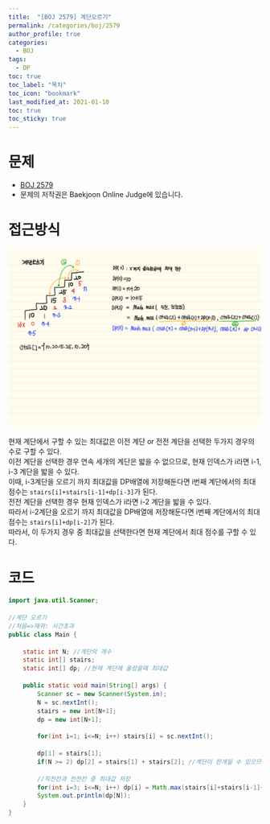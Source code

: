 ```yaml
---
title:  "[BOJ 2579] 계단오르기"
permalink: /categories/boj/2579
author_profile: true
categories:
  - BOJ
tags:
  - DP
toc: true
toc_label: "목차"
toc_icon: "bookmark"
last_modified_at: 2021-01-10
toc: true
toc_sticky: true
---
```

# 문제
* [BOJ 2579](https://www.acmicpc.net/problem/2579)
* 문제의 저작권은 Baekjoon Online Judge에 있습니다.    

# 접근방식
![boj2579](/assets/images/boj2579.png)     

현재 계단에서 구할 수 있는 최대값은 이전 계단 or 전전 계단을 선택한 두가지 경우의 수로 구할 수 있다.  
이전 계단을 선택한 경우 연속 세개의 계단은 밟을 수 없으므로, 현재 인덱스가 i라면 i-1, i-3 계단을 밟을 수 있다.  
이때, i-3계단을 오르기 까지 최대값을 DP배열에 저장해둔다면 i번째 계단에서의 최대 점수는 `stairs[i]+stairs[i-1]+dp[i-3]`가 된다.  
전전 계단을 선택한 경우 현재 인덱스가 i라면 i-2 계단을 밟을 수 있다.  
따라서 i-2계단을 오르기 까지 최대값을 DP배열에 저장해둔다면 i번째 계단에서의 최대 점수는 `stairs[i]+dp[i-2]`가 된다.  
따라서, 이 두가지 경우 중 최대값을 선택한다면 현재 계단에서 최대 점수를 구할 수 있다.  


# 코드
```java
import java.util.Scanner;

//계단 오르기
//처음=>재귀: 시간초과
public class Main {

    static int N; //계단의 개수
    static int[] stairs;
    static int[] dp; //현재 계단에 올랐을때 최대값

    public static void main(String[] args) {
        Scanner sc = new Scanner(System.in);
        N = sc.nextInt();
        stairs = new int[N+1];
        dp = new int[N+1];

        for(int i=1; i<=N; i++) stairs[i] = sc.nextInt();

        dp[1] = stairs[1];
        if(N >= 2) dp[2] = stairs[1] + stairs[2]; //계단이 한개일 수 있으므로

        //직전칸과 전전칸 중 최대값 저장
        for(int i=3; i<=N; i++) dp[i] = Math.max(stairs[i]+stairs[i-1]+dp[i-3], stairs[i]+dp[i-2]);
        System.out.println(dp[N]);
    }
}
```